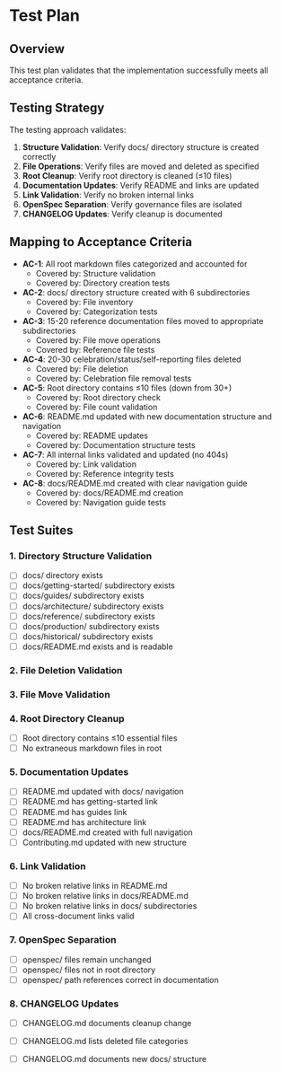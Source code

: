 # Test Plan

## Overview

This test plan validates that the implementation successfully meets all acceptance criteria.

## Testing Strategy

The testing approach validates:

1. **Structure Validation**: Verify docs/ directory structure is created correctly
2. **File Operations**: Verify files are moved and deleted as specified
3. **Root Cleanup**: Verify root directory is cleaned (≤10 files)
4. **Documentation Updates**: Verify README and links are updated
5. **Link Validation**: Verify no broken internal links
6. **OpenSpec Separation**: Verify governance files are isolated
7. **CHANGELOG Updates**: Verify cleanup is documented

## Mapping to Acceptance Criteria

- **AC-1**: All root markdown files categorized and accounted for
  - Covered by: Structure validation
  - Covered by: Directory creation tests
- **AC-2**: docs/ directory structure created with 6 subdirectories
  - Covered by: File inventory
  - Covered by: Categorization tests
- **AC-3**: 15-20 reference documentation files moved to appropriate subdirectories
  - Covered by: File move operations
  - Covered by: Reference file tests
- **AC-4**: 20-30 celebration/status/self-reporting files deleted
  - Covered by: File deletion
  - Covered by: Celebration file removal tests
- **AC-5**: Root directory contains ≤10 files (down from 30+)
  - Covered by: Root directory check
  - Covered by: File count validation
- **AC-6**: README.md updated with new documentation structure and navigation
  - Covered by: README updates
  - Covered by: Documentation structure tests
- **AC-7**: All internal links validated and updated (no 404s)
  - Covered by: Link validation
  - Covered by: Reference integrity tests
- **AC-8**: docs/README.md created with clear navigation guide
  - Covered by: docs/README.md creation
  - Covered by: Navigation guide tests

## Test Suites

### 1. Directory Structure Validation
- [ ] docs/ directory exists
- [ ] docs/getting-started/ subdirectory exists
- [ ] docs/guides/ subdirectory exists
- [ ] docs/architecture/ subdirectory exists
- [ ] docs/reference/ subdirectory exists
- [ ] docs/production/ subdirectory exists
- [ ] docs/historical/ subdirectory exists
- [ ] docs/README.md exists and is readable

### 2. File Deletion Validation

### 3. File Move Validation

### 4. Root Directory Cleanup
- [ ] Root directory contains ≤10 essential files
- [ ] No extraneous markdown files in root

### 5. Documentation Updates
- [ ] README.md updated with docs/ navigation
- [ ] README.md has getting-started link
- [ ] README.md has guides link
- [ ] README.md has architecture link
- [ ] docs/README.md created with full navigation
- [ ] Contributing.md updated with new structure

### 6. Link Validation
- [ ] No broken relative links in README.md
- [ ] No broken relative links in docs/README.md
- [ ] No broken relative links in docs/ subdirectories
- [ ] All cross-document links valid

### 7. OpenSpec Separation
- [ ] openspec/ files remain unchanged
- [ ] openspec/ files not in root directory
- [ ] openspec/ path references correct in documentation

### 8. CHANGELOG Updates
- [ ] CHANGELOG.md documents cleanup change
- [ ] CHANGELOG.md lists deleted file categories
- [ ] CHANGELOG.md documents new docs/ structure

